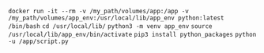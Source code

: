 `docker run -it --rm -v /my_path/volumes/app:/app -v /my_path/volumes/app_env:/usr/local/lib/app_env python:latest /bin/bash`
`cd /usr/local/lib/`
`python3 -m venv app_env`
`source /usr/local/lib/app_env/bin/activate`
`pip3 install python_packages`
`python -u /app/script.py`
